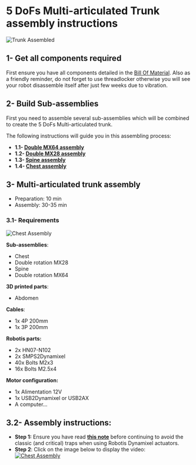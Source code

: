 # 5 DoFs Multi-articulated Trunk assembly instructions

![Trunk Assembled](img/trunk_assembled.jpg)

## 1- Get all components required

First ensure you have all components detailed in the [Bill Of Material](5_DoFs_trunk_BOM.md).
Also as a friendly reminder, do not forget to use threadlocker otherwise you will see your robot disassemble itself after just few weeks due to vibration.


## 2- Build Sub-assemblies

First you need to assemble several sub-assemblies which will be combined to create the 5 DoFs Multi-articulated trunk.

The following instructions will guide you in this assembling process:

- **1.1- [Double MX64 assembly](//github.com/poppy-project/Robotis-library/blob/master/doc/en/double_MX64_assembly.md)**
- **1.2- [Double MX28 assembly](//github.com/poppy-project/Robotis-library/blob/master/doc/en/double_MX28_assembly.md)**
- **1.3- [Spine assembly](subassembly/spine_assembly_instructions.md)**
- **1.4- [Chest assembly](subassembly/chest_assembly_instructions.md)**


## 3- Multi-articulated trunk assembly


- Preparation: 10 min
- Assembly: 30-35 min


### 3.1- Requirements
![Chest Assembly](img/trunk_assembly.jpg)

**Sub-assemblies**:
- Chest
- Double rotation MX28
- Spine
- Double rotation MX64

**3D printed parts**:
- Abdomen

**Cables**:
- 1x 4P 200mm
- 1x 3P 200mm


**Robotis parts:**
- 2x HN07-N102
- 2x SMPS2Dynamixel
- 40x Bolts M2x3
- 16x Bolts M2.5x4

**Motor configuration:**
- 1x Alimentation 12V
- 1x USB2Dynamixel or USB2AX
- A computer...



## 3.2- Assembly instructions:

- **Step 1:** Ensure you have read [**this note**](//github.com/poppy-project/Robotis-library/blob/master/doc/en/robotis_tricks.md) before continuing to avoid the classic (and critical) traps when using Robotis Dynamixel actuators.
- **Step 2**: Click on the image below to display the video:
[![Chest Assembly](http://img.youtube.com/vi/LEHLdoBEr4Q/0.jpg)](http://youtu.be/LEHLdoBEr4Q)
